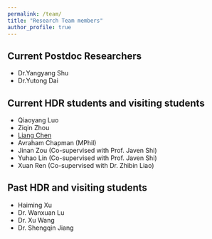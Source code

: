 ```yaml
---
permalink: /team/
title: "Research Team members"
author_profile: true
---
```


## Current Postdoc Researchers
- Dr.Yangyang Shu
- Dr.Yutong Dai


## Current HDR students and visiting students
- Qiaoyang Luo
- Ziqin Zhou
- [Liang Chen](https://liangchen527.github.io/)
- Avraham Chapman (MPhil)
- Jinan Zou (Co-supervised with Prof. Javen Shi)
- Yuhao Lin (Co-supervised with Prof. Javen Shi)
- Xuan Ren  (Co-supervised with Dr. Zhibin Liao)

## Past HDR and visiting students
- Haiming Xu
- Dr. Wanxuan Lu
- Dr. Xu Wang
- Dr. Shengqin Jiang


